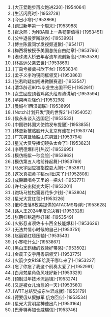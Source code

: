 
1. [大正爱跑步再次跑进220]-[1954064]
1. [生活闪亮时]-[1953728]
1. [今日小寒]-[1953866]
1. [跑过新年第一个周末]-[1953988]
1. [崔永熙：为NBA赔上一条韧带值得]-[1953451]
1. [公牛退役罗斯球衣]-[1953993]
1. [博主陈震同学发视频道歉]-[1954117]
1. [梅西将被授予美国总统自由勋章]-[1953796]
1. [港珠澳大桥去年客流车流创新高]-[1953538]
1. [林高远父亲去世]-[1953869]
1. [丁禹兮接虞书欣下台]-[1953834]
1. [孟子义李昀锐同框领奖]-[1953863]
1. [张若昀疑似闯进微醺赛道]-[1953547]
1. [清华辟谣80%毕业生出国不归]-[1952911]
1. [女生回应顶着鸡窝头给周涛讲解]-[1953594]
1. [苹果再次降价]-[1953298]
1. [曼城4:1西汉姆联]-[1953899]
1. [Notch计划开发“我的世界2”]-[1954052]
1. [侯永永谈入选国足]-[1953533]
1. [中国驻韩国大使馆发布提醒]-[1953855]
1. [林更新被贴脸开大北京有谁在]-[1953774]
1. [广东男篮险胜山东男篮]-[1953794]
1. [星光大赏导播切镜头太会了]-[1953823]
1. [李明德爆料引热议]-[1953695]
1. [模仿杨紫一秒变脸]-[1953962]
1. [模仿第五人格前锋起舞]-[1953769]
1. [马天宇回应被指控耍大牌]-[1953871]
1. [这次真把黄子韬call出来了]-[1952808]
1. [成毅跟唱冬天里的一把火]-[1953771]
1. [许七安出狱变大哥]-[1953201]
1. [跑场马拉松需要花多少钱]-[1953804]
1. [星光大赏红毯]-[1953226]
1. [俄称击落8枚美提供的ATACMS导弹]-[1953628]
1. [路人王2024年度总决赛]-[1953328]
1. [张萌红毯造型好辣]-[1953549]
1. [火影忍者须佐卡卡西全技能爆料]-[1953626]
1. [无法共情小时候的自己]-[1953751]
1. [赵丽颖红毯压轴]-[1953543]
1. [小寒吃什么]-[1953867]
1. [黑白王鹤棣的救赎好带感]-[1953502]
1. [金晨王安宇用粤语领奖]-[1953775]
1. [火箭少女R1SE给我干哪年来了]-[1953227]
1. [忘了你忘了我这个前奏太爱了]-[1952991]
1. [白月梵星角色风味好新]-[1953329]
1. [预制过年技术流运镜]-[1953274]
1. [又是被女儿治愈的一天]-[1953560]
1. [WTT总结樊振东生涯成就]-[1953179]
1. [德要俄从叙撤军 俄方回应]-[1953534]
1. [星光大赏明星神速出片]-[1953164]
1. [巴菲特再加仓威瑞信]-[1953746]